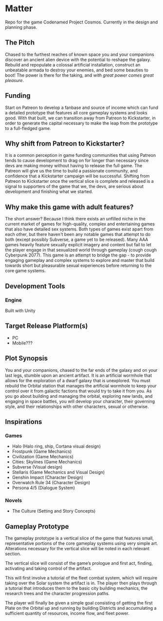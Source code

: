 # Matter
Repo for the game Codenamed Project Cosmos. Currently in the design and planning phase.

## The Pitch
Chased to the furthest reaches of known space you and your companions discover an ancient alien device with the potential to reshape the galaxy. Rebuild and repopulate a colossal artificial installation, construct an unbeatable armada to destroy your enemies, and bed some beauties to boot! The power is there for the taking, and _with great power comes great pleasure_.

## Funding
Start on Patreon to develop a fanbase and source of income which can fund a detailed prototype that features all core gameplay systems and looks good. With that built, we can transition away from Patreon to Kickstarter, in order to generate the capital necessary to make the leap from the prototype to a full-fledged game.

## Why shift from Patreon to Kickstarter?

It is a common perception in game funding communities that using Patreon tends to cause development to drag on for longer than necessary since devs are making money without having to release the full game. The Patreon will give us the time to build a passionate community, and confidence that a Kickstarter campaign will be successful. Shifting from Patreon to Kickstarter once the vertical slice is complete and released is a signal to supporters of the game that we, the devs, are serious about development and finishing what we started.

## Why make this game with adult features?

The short answer? Because I think there exists an unfilled niche in the current market of games for high-quality, complex and entertaining games that also have detailed sex systems. Both types of games exist apart from each other, but there haven't been any notable games that attempt to do both (except possibly Subverse, a game yet to be released). Many AAA games heavily feature sexually explicit imagery and content but fail to let the player engage in that sexualized world through gameplay (cough cough Cyberpunk 2077). This game is an attempt to bridge the gap - to provide engaging gameplay and complex systems to explore and master that build towards short but pleasurable sexual experiences before returning to the core game systems.

## Development Tools
### Engine
Built with Unity

## Target Release Platform(s)
* PC
* Mobile???

## Plot Synopsis
You and your companions, chased to the far ends of the galaxy and on your last legs, stumble upon an ancient artifact. It is an artificial wormhole that allows for the exploration of a dwarf galaxy that is unexplored. You must rebuild the Orbital station that manages the artificial wormhole to keep your control over it from galactic factions that would try to take it from you. As you go about building and managing the orbital, exploring new lands, and engaging in space battles, you will develop your character, their governing style, and their relationships with other characters, sexual or otherwise.

## Inspirations
### Games
* Halo (Halo ring, ship, Cortana visual design)
* Frostpunk (Game Mechanics)
* Civilization (Game Mechanics)
* Cities: Skylines (Game Mechanics)
* Subverse (Visual design)
* Stellaris (Game Mechanics and Visual Design)
* Genshin Impact (Character Design)
* Overwatch Rule 34 (Character Design)
* Persona 4/5 (Dialogue System)

### Novels 
* The Culture (Setting and Story Concepts)

## Gameplay Prototype
The gameplay prototype is a vertical slice of the game that features small, representative portions of the core gameplay systems using very simple art. Alterations necessary for the vertical slice will be noted in each relevant section.

The vertical slice will consist of the game’s prologue and first act, finding, activating and taking control of the artifact. 

This will first involve a tutorial of the fleet combat system, which will require taking over the Solar system the artifact is in. The player then plays through a tutorial that introduces them to the basic city building mechanics, the research trees and the character progression paths. 

The player will finally be given a simple goal consisting of getting the first Plate on the Orbital up and running by building Districts and accumulating a sufficient quantity of resources, income flow, and fleet power. 
